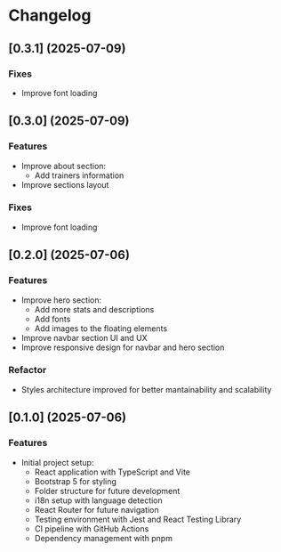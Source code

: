 # Changelog

## [0.3.1] (2025-07-09)

### Fixes

- Improve font loading

## [0.3.0] (2025-07-09)

### Features

- Improve about section:
  - Add trainers information
- Improve sections layout

### Fixes

- Improve font loading

## [0.2.0] (2025-07-06)

### Features

- Improve hero section:
  - Add more stats and descriptions
  - Add fonts
  - Add images to the floating elements
- Improve navbar section UI and UX
- Improve responsive design for navbar and hero section

### Refactor 

- Styles architecture improved for better mantainability and scalability

## [0.1.0] (2025-07-06)

### Features

- Initial project setup:
  - React application with TypeScript and Vite
  - Bootstrap 5 for styling
  - Folder structure for future development
  - i18n setup with language detection
  - React Router for future navigation
  - Testing environment with Jest and React Testing Library
  - CI pipeline with GitHub Actions
  - Dependency management with pnpm

